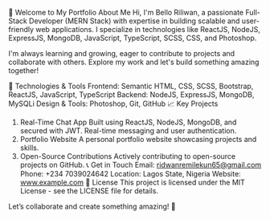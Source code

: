 👋 Welcome to My Portfolio
About Me
Hi, I'm Bello Riliwan, a passionate Full-Stack Developer (MERN Stack) with expertise in building scalable and user-friendly web applications. I specialize in technologies like ReactJS, NodeJS, ExpressJS, MongoDB, JavaScript, TypeScript, SCSS, CSS, and Photoshop.

I'm always learning and growing, eager to contribute to projects and collaborate with others. Explore my work and let's build something amazing together!

🚀 Technologies & Tools
Frontend:
Semantic HTML, CSS, SCSS, Bootstrap, ReactJS, JavaScript, TypeScript
Backend:
NodeJS, ExpressJS, MongoDB, MySQLi
Design & Tools:
Photoshop, Git, GitHub
📈 Key Projects
1. Real-Time Chat App
Built using ReactJS, NodeJS, MongoDB, and secured with JWT.
Real-time messaging and user authentication.
2. Portfolio Website
A personal portfolio website showcasing projects and skills.
3. Open-Source Contributions
Actively contributing to open-source projects on GitHub.
📞 Get in Touch
Email: ridwanremilekun65@gmail.com
Phone: +234 7039024642
Location: Lagos State, Nigeria
Website: www.example.com
📝 License
This project is licensed under the MIT License - see the LICENSE file for details.

Let’s collaborate and create something amazing! 🚀
